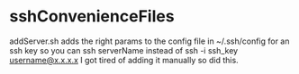 # sshConvenienceFiles
addServer.sh adds the right params to the config file in ~/.ssh/config for an ssh key so you can ssh serverName instead of ssh -i ssh_key username@x.x.x.x
I got tired of adding it manually so did this.
